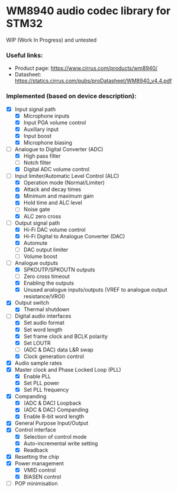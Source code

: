 WM8940 audio codec library for STM32
======================================

WIP (Work In Progress) and untested

### Useful links:
- Product page: https://www.cirrus.com/products/wm8940/
- Datasheet: https://statics.cirrus.com/pubs/proDatasheet/WM8940_v4.4.pdf

### Implemented (based on device description):
- [X] Input signal path
    - [X] Microphone inputs
    - [X] Input PGA volume control
    - [X] Auxiliary input
    - [X] Input boost
    - [X] Microphone biasing
- [ ] Analogue to Digital Converter (ADC)
    - [X] High pass filter
    - [ ] Notch filter
    - [X] Digital ADC volume control
- [ ] Input limiter/Automatic Level Control (ALC)
    - [X] Operation mode (Normal/Limiter)
    - [X] Attack and decay times
    - [X] Minimum and maximum gain
    - [X] Hold time and ALC level
    - [ ] Noise gate
    - [X] ALC zero cross
- [ ] Output signal path
    - [X] Hi-Fi DAC volume control
    - [X] Hi-Fi Digital to Analogue Converter (DAC)
    - [X] Automute
    - [ ] DAC output limiter
    - [ ] Volume boost
- [ ] Analogue outputs
    - [X] SPKOUTP/SPKOUTN outputs
    - [ ] Zero cross timeout
    - [X] Enabling the outputs
    - [X] Unused analogue inputs/outputs (VREF to analogue output resistance/VROI)
- [X] Output switch
    - [X] Thermal shutdown
- [ ] Digital audio interfaces
    - [X] Set audio format
    - [X] Set word length
    - [X] Set frame clock and BCLK polarity
    - [X] Set LOUTR
    - [ ] (ADC & DAC) data L&R swap
    - [X] Clock generation control
- [X] Audio sample rates
- [X] Master clock and Phase Locked Loop (PLL)
    - [X] Enable PLL
    - [X] Set PLL power
    - [X] Set PLL frequency
- [X] Companding
    - [X] (ADC & DAC) Loopback
    - [X] (ADC & DAC) Companding
    - [X] Enable 8-bit word length
- [X] General Purpose Input/Output
- [X] Control interface
    - [X] Selection of control mode
    - [X] Auto-incremental write setting
    - [X] Readback
- [X] Resetting the chip
- [X] Power management
    - [X] VMID control
    - [X] BIASEN control
- [ ] POP minimisation
